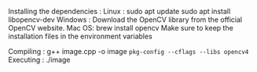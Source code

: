 Installing the dependencies :
    Linux : 
        sudo apt update
        sudo apt install libopencv-dev
    Windows :
        Download the OpenCV library from the official OpenCV website.
    Mac OS:
        brew install opencv
    Make sure to keep the installation files in the environment variables

Compiling : g++ image.cpp -o image `pkg-config --cflags --libs opencv4`
Executing : ./image
    
